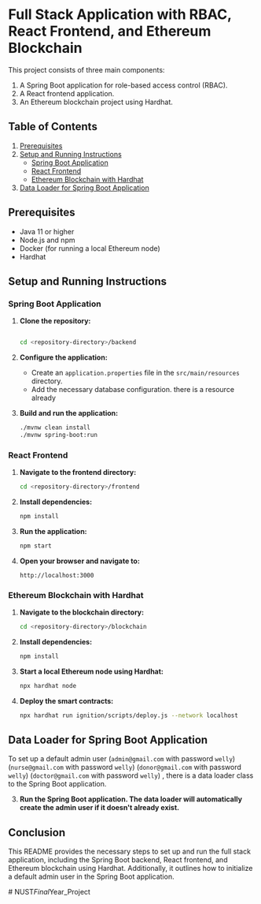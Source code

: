 

# Full Stack Application with RBAC, React Frontend, and Ethereum Blockchain

This project consists of three main components:
1. A Spring Boot application for role-based access control (RBAC).
2. A React frontend application.
3. An Ethereum blockchain project using Hardhat.

## Table of Contents
1. [Prerequisites](#prerequisites)
2. [Setup and Running Instructions](#setup-and-running-instructions)
    - [Spring Boot Application](#spring-boot-application)
    - [React Frontend](#react-frontend)
    - [Ethereum Blockchain with Hardhat](#ethereum-blockchain-with-hardhat)
3. [Data Loader for Spring Boot Application](#data-loader-for-spring-boot-application)

## Prerequisites
- Java 11 or higher
- Node.js and npm
- Docker (for running a local Ethereum node)
- Hardhat

## Setup and Running Instructions

### Spring Boot Application

1. **Clone the repository:**
    ```bash

    cd <repository-directory>/backend
    ```

2. **Configure the application:**
    - Create an `application.properties` file in the `src/main/resources` directory.
    - Add the necessary database configuration. there is a resource already
      

3. **Build and run the application:**
    ```bash
    ./mvnw clean install
    ./mvnw spring-boot:run
    ```

### React Frontend

1. **Navigate to the frontend directory:**
    ```bash
    cd <repository-directory>/frontend
    ```

2. **Install dependencies:**
    ```bash
    npm install
    ```

3. **Run the application:**
    ```bash
    npm start
    ```

4. **Open your browser and navigate to:**
    ```
    http://localhost:3000
    ```

### Ethereum Blockchain with Hardhat

1. **Navigate to the blockchain directory:**
    ```bash
    cd <repository-directory>/blockchain
    ```

2. **Install dependencies:**
    ```bash
    npm install
    ```

3. **Start a local Ethereum node using Hardhat:**
    ```bash
    npx hardhat node
    ```

4. **Deploy the smart contracts:**
    ```bash
   npx hardhat run ignition/scripts/deploy.js --network localhost
    ```

## Data Loader for Spring Boot Application

To set up a default admin user (`admin@gmail.com` with password `welly`)
                                (`nurse@gmail.com` with password `welly`)
                                (`donor@gmail.com` with password `welly`)
                                (`doctor@gmail.com` with password `welly`)
                                , there is a data loader class to the Spring Boot application.


3. **Run the Spring Boot application. The data loader will automatically create the admin user if it doesn't already exist.**

## Conclusion

This README provides the necessary steps to set up and run the full stack application, including the Spring Boot backend, React frontend, and Ethereum blockchain using Hardhat. Additionally, it outlines how to initialize a default admin user in the Spring Boot application.



#   N U S T _ F i n a l _ Y e a r _ P r o j e c t  
 